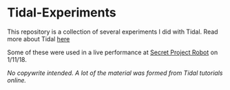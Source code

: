 # Tidal-Experiments

This repository is a collection of several experiments I did with Tidal. Read more about Tidal [here](https://tidalcycles.org/index.php/Welcome)

Some of these were used in a live performance at [Secret Project Robot](https://www.secretprojectrobot.org/#/music/) on 1/11/18.

*No copywrite intended. A lot of the material was formed from Tidal tutorials online.*
